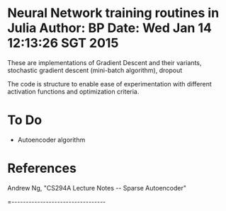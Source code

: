 Neural Network training routines in Julia
Author: BP
Date: Wed Jan 14 12:13:26 SGT 2015
=========================================

These are implementations of Gradient Descent and their variants, stochastic gradient descent (mini-batch algorithm), dropout

The code is structure to enable ease of experimentation with different activation functions and optimization criteria.

To Do
=====
  - Autoencoder algorithm

References
==========
Andrew Ng, "CS294A Lecture Notes -- Sparse Autoencoder"


=---------------------------------


